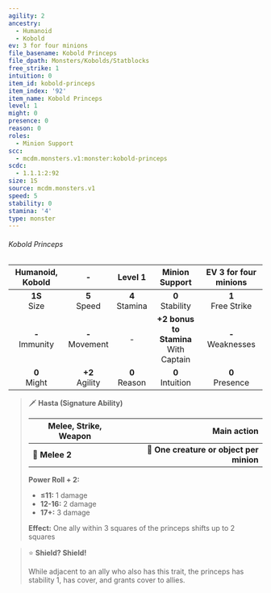 ```yaml
---
agility: 2
ancestry:
  - Humanoid
  - Kobold
ev: 3 for four minions
file_basename: Kobold Princeps
file_dpath: Monsters/Kobolds/Statblocks
free_strike: 1
intuition: 0
item_id: kobold-princeps
item_index: '92'
item_name: Kobold Princeps
level: 1
might: 0
presence: 0
reason: 0
roles:
  - Minion Support
scc:
  - mcdm.monsters.v1:monster:kobold-princeps
scdc:
  - 1.1.1:2:92
size: 1S
source: mcdm.monsters.v1
speed: 5
stability: 0
stamina: '4'
type: monster
---
```


###### Kobold Princeps

|  Humanoid, Kobold   |          -          |      Level 1       |              Minion Support               | EV 3 for four minions  |
| :-----------------: | :-----------------: | :----------------: | :---------------------------------------: | :--------------------: |
|  **1S**<br/> Size   |  **5**<br/> Speed   | **4**<br/> Stamina |           **0**<br/> Stability            | **1**<br/> Free Strike |
| **-**<br/> Immunity | **-**<br/> Movement |         -          | **+2 bonus to Stamina**<br/> With Captain | **-**<br/> Weaknesses  |
|  **0**<br/> Might   | **+2**<br/> Agility | **0**<br/> Reason  |           **0**<br/> Intuition            |  **0**<br/> Presence   |

<!-- -->
> 🗡 **Hasta (Signature Ability)**
>
> | **Melee, Strike, Weapon** |                          **Main action** |
> | ------------------------- | ---------------------------------------: |
> | **📏 Melee 2**            | **🎯 One creature or object per minion** |
>
> **Power Roll + 2:**
>
> - **≤11:** 1 damage
> - **12-16:** 2 damage
> - **17+:** 3 damage
>
> **Effect:** One ally within 3 squares of the princeps shifts up to 2 squares

<!-- -->
> ⭐️ **Shield? Shield!**
>
> While adjacent to an ally who also has this trait, the princeps has stability 1, has cover, and grants cover to allies.

